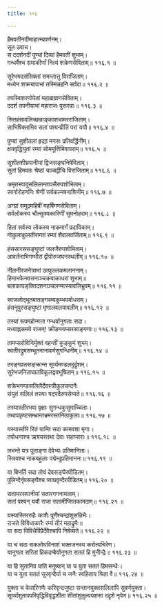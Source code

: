 ```yaml
---
title: ११६

---
```

हैमवतीनदीमाहात्म्यवर्णनम्।  
सूत उवाच।  
स ददर्शनदीं पुण्यां दिव्यां हैमवतीं शुभाम्।  
गन्धर्वैश्च समाकीर्णां नित्यं शक्रेणसेविताम्॥ ११६.१ ॥  
  
सुरेभमदसंसिक्तां समन्तात्तु विराजिताम्।  
मध्येन शक्रचापाभां तस्मिन्नहनि सर्वदा॥ ११६.२ ॥  
  
तपस्विशरणोपेतां महाब्राह्मणसेविताम्।  
ददर्श तपनीयाभां महाराजः पुरूरवाः॥ ११६.३ ॥  
  
सितहंसावलिच्छन्नाङ्काशचामरराजिताम्।  
साभिषिक्तामिव सतां पश्यन्प्रीतिं परां ययौ॥ ११६.४ ॥  
  
पुण्यां सुशीतलां हृद्यां मनसः प्रतिवर्द्धिनीम्।  
क्षयवृद्धियुतां रम्यां सोममूर्त्तिमिवापराम्॥ ११६.५ ॥  
  
सुशीतशीघ्रपानीयां द्विजसङ्घनिषेविताम्।  
सुतां हिमवतः श्रेष्ठां चञ्चद्वीचि विराजिताम्॥ ११६.६ ॥  
  
अमृतस्वादुसलिलान्तापसैरुपशोभिताम्।  
स्वर्गारोहणनिः श्रेणीं सर्वकल्मषनाशिनीम्॥ ११६.७ ॥  
  
अग्य्रां समुद्रमहिषीं महर्षिगणसेविताम्।  
सर्वलोकस्य चौत्सुक्यकारिणीं सुमनोहराम्॥ ११६.८ ॥  
  
हितां सर्वस्य लोकस्य नाकमार्गं प्रदायिकाम्।  
गोकुलाकुलतीरान्तां रम्यां शैवालवर्जिताम्॥ ११६.९ ॥  
  
हंससारससङ्घुष्टां जलजैरुपशोभिताम्।  
आवर्तनाभिगम्भीरां द्वीपोरुजघनस्थलीम्॥ ११६.१० ॥  
  
नीलनीरजनेत्राभां उत्फुल्लकमलाननाम्।  
हिमाभफेनवसनाञ्चक्रवाकाधरां शुभाम्॥  
बलाकापङ्‌क्तिदशनाञ्चलन्मत्स्यावलिभ्रुवम्॥ ११६.११ ॥  
  
स्वजलोद्‌भूतमातङ्गरम्यकुम्भपयोधराम्।  
हंसनूपुरसङ्घुष्टां मृणालवलयावलीम्॥ ११६.१२ ॥  
  
तस्यां रूपमहोन्मत्ता गन्धर्वानुगताः सदा।  
मध्याह्नसमये राजन्! क्रीडन्त्यप्सरसाङ्गणाः॥ ११६.१३ ॥  
  
तामप्सरोविनिर्मुक्तं वहन्तीं कुङ्कुमं शुभम्।  
स्वतीरद्रुमसम्भूतनानावर्णसुगन्धिनीम्॥ ११६.१४ ॥  
  
तरङ्गव्रतसङ्क्रान्त सूर्य्यमण्डलदुर्द्रृशम्।  
सुरेभजनिताघातविकूलद्वयभूषिताम्॥ ११६.१५ ॥  
  
शक्रेभगण्डसलिलैर्देवस्त्रीकुलचन्दनैः  
संयुतं सलिलं तस्याः षट्‌पदैरुपसेव्यते॥ ११६.१६ ॥  
  
तस्यास्तीरभवा वृक्षाः सुगन्धकुसुमाच्चिताः।  
तथापकृष्टसम्भ्रान्तभ्रमरस्तनिताकुलाः॥ ११६.१७ ॥  
  
यस्यास्तीरे रितं यान्ति सदा कामवशा मृगाः।  
तपोधनाश्च ऋषयस्तथा देवाः सहाप्सराः॥ ११६.१८ ॥  
  
लभन्ते यत्र पूताङ्गा देवेभ्यः प्रतिमानिताः।  
स्त्रियश्च नाकबहुलाः पद्मेन्दुप्रतिमाननः॥ ११६.१९ ॥  
  
या बिभर्ति सदा तोयं देवसङ्घैरपीडितम्।  
पुलिन्दैर्नृपसङ्घैश्च व्याघ्रवृन्दैरपीडितम्॥ ११६.२० ॥  
  
सतामरसपानीयां सतारगगनामलाम्।  
सतां पश्यन् ययौ राजा सतामीप्सितकामदाम्॥ ११६.२१ ॥  
  
यस्यास्तिररुहैः काशैः पूर्णैश्चन्द्रांशुसन्निभैः।  
राजते विविधाकारैः रम्यं तीरं महाद्रुमैः॥  
या सदा विविधैर्विप्रैर्देवैश्चापि निषेव्यते॥ ११६.२२ ॥  
  
या च सदा सकलोघविनाशं भक्तजनस्य करोत्यचिरेण।  
यानुगता सरितां हिकदम्बैर्यानुगता सततं हि मुनीन्द्रैः॥ ११६.२३ ॥  
  
या हि सुतानिव पाति मनुष्यान् या च युता सततं हिमसन्धैः।  
या च युता सततं सुरवृन्दैर्या च जनैः स्वहिताय श्रिता वै॥ ११६.२४ ॥  
  
युक्ता च केसरिगणैः करिवृन्दजुष्टा सन्तानयुक्तसलिलापि सुवर्णयुक्ता।  
सूर्य्यांशुतापपरिवृद्धिविवृद्धशीता शीतांशुतुल्ययशसा दद्रृशे नृपेण॥ ११६.२५ ॥